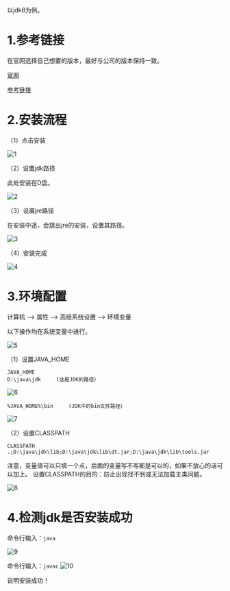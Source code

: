 
以jdk8为例。

# 1.参考链接

在官网选择自己想要的版本，最好与公司的版本保持一致。

[官网](https://www.oracle.com/java/technologies/javase/javase-jdk8-downloads.html)

[参考链接](https://blog.csdn.net/weixin_42182599/article/details/107370719)

# 2.安装流程

（1）点击安装

![1](../assets/images/Java/1/1.png)

（2）设置jdk路径

此处安装在D盘。

![2](../assets/images/Java/1/2.png)

（3）设置jre路径

在安装中途，会跳出jre的安装，设置其路径。

![3](../assets/images/Java/1/3.png)

（4）安装完成

![4](../assets/images/Java/1/4.png)

# 3.环境配置

计算机 --> 属性 --> 高级系统设置 --> 环境变量

以下操作均在系统变量中进行。

![5](../assets/images/Java/1/5.png)

（1）设置JAVA_HOME

```
JAVA_HOME
D:\java\jdk     (这是JDK的路径）
```

![6](../assets/images/Java/1/6.png)


```
%JAVA_HOME%\bin     (JDK中的bin文件路径）
```

![7](../assets/images/Java/1/7.png)

（2）设置CLASSPATH

```
CLASSPATH
.;D:\java\jdk\lib;D:\java\jdk\lib\dt.jar;D:\java\jdk\lib\tools.jar
```

注意，变量值可以只填一个点，后面的变量写不写都是可以的，如果不放心的话可以加上。
设置CLASSPATH的目的：防止出现找不到或无法加载主类问题。

![8](../assets/images/Java/1/8.png)

# 4.检测jdk是否安装成功

命令行输入：```java```

![9](../assets/images/Java/1/9.png)

命令行输入：```javac```
![10](../assets/images/Java/1/10.png)

说明安装成功！
